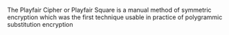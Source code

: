 The Playfair Cipher or Playfair Square is a manual method of symmetric encryption which was the first technique usable in practice of polygrammic substitution encryption
